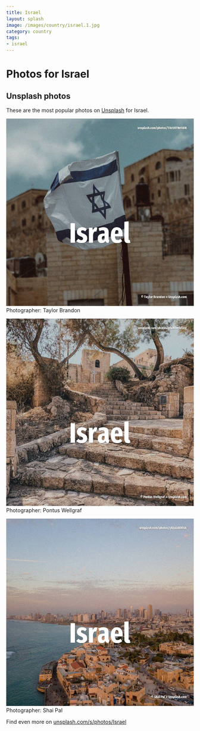 ```yaml
---
title: Israel
layout: splash
image: /images/country/israel.1.jpg
category: country
tags:
- israel
---
```

# Photos for Israel
 
## Unsplash photos
These are the most popular photos on [Unsplash](https://unsplash.com) for Israel.
 
![Israel](/images/country/israel.1.jpg)
Photographer:  Taylor Brandon
 
![Israel](/images/country/israel.2.jpg)
Photographer:  Pontus Wellgraf
 
![Israel](/images/country/israel.3.jpg)
Photographer:  Shai Pal
 
Find even more on [unsplash.com/s/photos/Israel](https://unsplash.com/s/photos/Israel)
 
